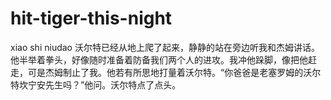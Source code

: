 # hit-tiger-this-night
xiao shi niudao
沃尔特已经从地上爬了起来，静静的站在旁边听我和杰姆讲话。他半举着拳头，好像随时准备着防备我们两个人的进攻。我冲他跺脚，像把他赶走，可是杰姆制止了我。他若有所思地打量着沃尔特。“你爸爸是老塞罗姆的沃尔特坎宁安先生吗？”他问。沃尔特点了点头。
